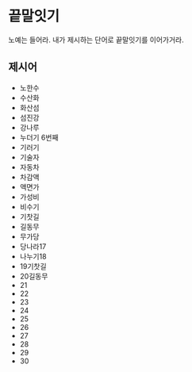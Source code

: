 # 끝말잇기
노예는 들어라. 내가 제시하는 단어로 끝말잇기를 이어가거라. 

## 제시어
- 노한수
- 수산화
- 화산섬
- 섬진강
- 강나루
- 누더기 6번째
- 기러기 
- 기술자
- 자동차
- 차감액
- 액면가
- 가성비
- 비수기
- 기찻길
- 길동무
- 무가당
- 당나라17
- 나누기18
- 19기찻길
- 20길동무
- 21
- 22
- 23
- 24
- 25
- 26
- 27
- 28
- 29
- 30
